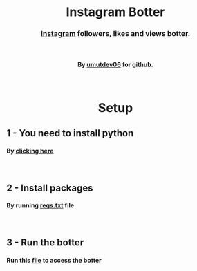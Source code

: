 
<div align="center">
<h1>Instagram Botter</h1>
<h3><a href="https://instagram.com">Instagram</a> followers, likes and views botter.</h3>
<br/>
<h4>By <a href="https://github.com/umutdev06">umutdev06</a> for github.</h4>
<br/>
<h1>Setup</h1>
</div>
<h2>1 - You need to install python</2>
<h4>By <a href="https://python.org/downloads">clicking here</a></h4>
<br/>
<h2>2 - Install packages</h2>
<h4>By running <a href="https://github.com/natrixdev/instagram-botter/edit/main/reqs.txt">reqs.txt</a> file</h4>
<br/>
<h2>3 - Run the botter</h2>
<h4>Run this <a href="https://github.com/natrixdev/instagram-botter/edit/main/main.py"> file</a> to access the botter</h4>
<br/>
